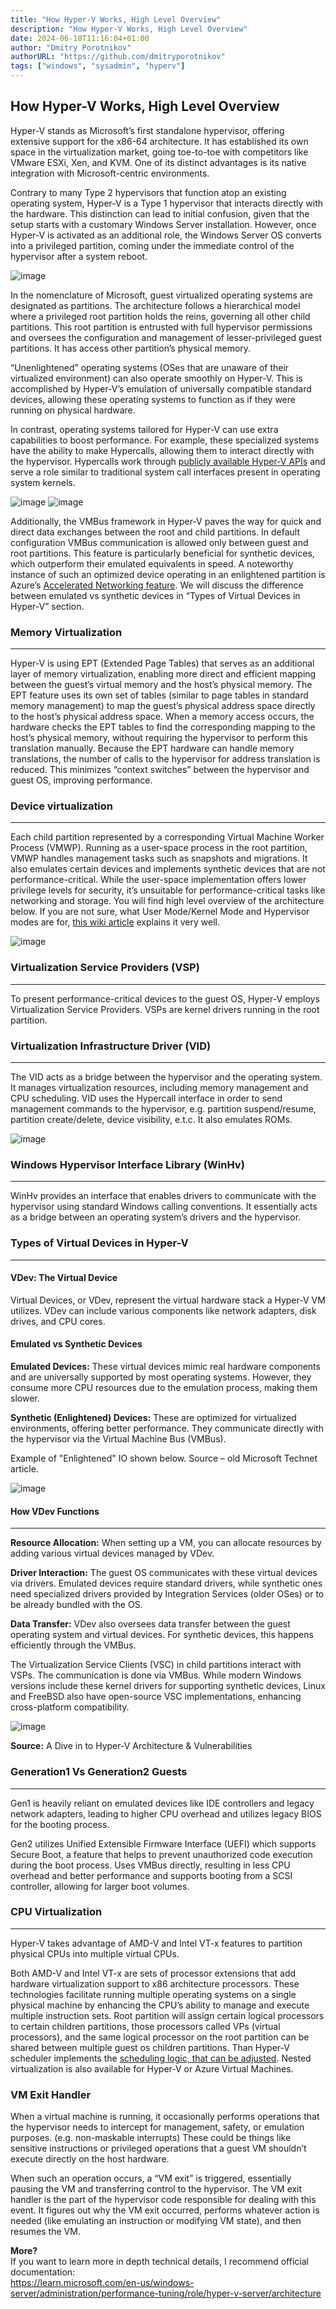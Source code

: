 ```yaml
---
title: "How Hyper-V Works, High Level Overview"
description: "How Hyper-V Works, High Level Overview"
date: 2024-06-18T11:16:04+01:00
author: "Dmitry Porotnikov"
authorURL: "https://github.com/dmitryporotnikov"
tags: ["windows", "sysadmin", "hyperv"]
---
```


## How Hyper-V Works, High Level Overview

Hyper-V stands as Microsoft’s first standalone hypervisor, offering extensive support for the x86-64 architecture. It has established its own space in the virtualization market, going toe-to-toe with competitors like VMware ESXi, Xen, and KVM. One of its distinct advantages is its native integration with Microsoft-centric environments.

Contrary to many Type 2 hypervisors that function atop an existing operating system, Hyper-V is a Type 1 hypervisor that interacts directly with the hardware. This distinction can lead to initial confusion, given that the setup starts with a customary Windows Server installation. However, once Hyper-V is activated as an additional role, the Windows Server OS converts into a privileged partition, coming under the immediate control of the hypervisor after a system reboot.

![image](https://cdn.porotnikov.com/media/2023/09/24235740/image-1024x514.png)

In the nomenclature of Microsoft, guest virtualized operating systems are designated as partitions. The architecture follows a hierarchical model where a privileged root partition holds the reins, governing all other child partitions. This root partition is entrusted with full hypervisor permissions and oversees the configuration and management of lesser-privileged guest partitions. It has access other partition’s physical memory.

“Unenlightened” operating systems (OSes that are unaware of their virtualized environment) can also operate smoothly on Hyper-V. This is accomplished by Hyper-V’s emulation of universally compatible standard devices, allowing these operating systems to function as if they were running on physical hardware.

In contrast, operating systems tailored for Hyper-V can use extra capabilities to boost performance. For example, these specialized systems have the ability to make Hypercalls, allowing them to interact directly with the hypervisor. Hypercalls work through [publicly available Hyper-V APIs](https://learn.microsoft.com/en-us/virtualization/hyper-v-on-windows/tlfs/hypercall-interface) and serve a role similar to traditional system call interfaces present in operating system kernels.

![image](https://cdn.porotnikov.com/media/2023/09/24235739/image2-1024x502.png)
![image](https://cdn.porotnikov.com/media/2023/09/24235737/image3-1024x741.png)

Additionally, the VMBus framework in Hyper-V paves the way for quick and direct data exchanges between the root and child partitions. In default configuration VMBus communication is allowed only between guest and root partitions. This feature is particularly beneficial for synthetic devices, which outperform their emulated equivalents in speed. A noteworthy instance of such an optimized device operating in an enlightened partition is Azure’s [Accelerated Networking feature](https://learn.microsoft.com/en-us/azure/virtual-network/accelerated-networking-overview). We will discuss the difference between emulated vs synthetic devices in “Types of Virtual Devices in Hyper-V” section.

### Memory Virtualization

---

Hyper-V is using EPT (Extended Page Tables) that serves as an additional layer of memory virtualization, enabling more direct and efficient mapping between the guest’s virtual memory and the host’s physical memory. The EPT feature uses its own set of tables (similar to page tables in standard memory management) to map the guest’s physical address space directly to the host’s physical address space. When a memory access occurs, the hardware checks the EPT tables to find the corresponding mapping to the host’s physical memory, without requiring the hypervisor to perform this translation manually. Because the EPT hardware can handle memory translations, the number of calls to the hypervisor for address translation is reduced. This minimizes “context switches” between the hypervisor and guest OS, improving performance.

### Device virtualization

---

Each child partition represented by a corresponding Virtual Machine Worker Process (VMWP). Running as a user-space process in the root partition, VMWP handles management tasks such as snapshots and migrations. It also emulates certain devices and implements synthetic devices that are not performance-critical. While the user-space implementation offers lower privilege levels for security, it’s unsuitable for performance-critical tasks like networking and storage. You will find high level overview of the architecture below. If you are not sure, what User Mode/Kernel Mode and Hypervisor modes are for, [this wiki article](https://en.wikipedia.org/wiki/Protection_ring) explains it very well.

![image](https://cdn.porotnikov.com/media/2023/09/24235729/image5-1024x709.png)

### Virtualization Service Providers (VSP)

---

To present performance-critical devices to the guest OS, Hyper-V employs Virtualization Service Providers. VSPs are kernel drivers running in the root partition.

### Virtualization Infrastructure Driver (VID)

---

The VID acts as a bridge between the hypervisor and the operating system. It manages virtualization resources, including memory management and CPU scheduling. VID uses the Hypercall interface in order to send management commands to the hypervisor, e.g. partition suspend/resume, partition create/delete, device visibility, e.t.c. It also emulates ROMs.

![image](https://cdn.porotnikov.com/media/2023/09/24235723/image7-1024x749.png)

### Windows Hypervisor Interface Library (WinHv)

---

WinHv provides an interface that enables drivers to communicate with the hypervisor using standard Windows calling conventions. It essentially acts as a bridge between an operating system’s drivers and the hypervisor.

### Types of Virtual Devices in Hyper-V

---

#### VDev: The Virtual Device

Virtual Devices, or VDev, represent the virtual hardware stack a Hyper-V VM utilizes. VDev can include various components like network adapters, disk drives, and CPU cores.

#### Emulated vs Synthetic Devices

**Emulated Devices:** These virtual devices mimic real hardware components and are universally supported by most operating systems. However, they consume more CPU resources due to the emulation process, making them slower.

**Synthetic (Enlightened) Devices:** These are optimized for virtualized environments, offering better performance. They communicate directly with the hypervisor via the Virtual Machine Bus (VMBus).

Example of "Enlightened" IO shown below. Source – old Microsoft Technet article.

![image](https://cdn.porotnikov.com/media/2023/09/24235717/old_technet.png)

#### How VDev Functions

---

**Resource Allocation:** When setting up a VM, you can allocate resources by adding various virtual devices managed by VDev.

**Driver Interaction:** The guest OS communicates with these virtual devices via drivers. Emulated devices require standard drivers, while synthetic ones need specialized drivers provided by Integration Services (older OSes) or to be already bundled with the OS.

**Data Transfer:** VDev also oversees data transfer between the guest operating system and virtual devices. For synthetic devices, this happens efficiently through the VMBus.

The Virtualization Service Clients (VSC) in child partitions interact with VSPs. The communication is done via VMBus. While modern Windows versions include these kernel drivers for supporting synthetic devices, Linux and FreeBSD also have open-source VSC implementations, enhancing cross-platform compatibility.

![image](https://cdn.porotnikov.com/media/2023/09/24235712/video1-1024x572.png)

**Source:** A Dive in to Hyper-V Architecture & Vulnerabilities

### Generation1 Vs Generation2 Guests

---

Gen1 is heavily reliant on emulated devices like IDE controllers and legacy network adapters, leading to higher CPU overhead and utilizes legacy BIOS for the booting process.

Gen2 utilizes Unified Extensible Firmware Interface (UEFI) which supports Secure Boot, a feature that helps to prevent unauthorized code execution during the boot process. Uses VMBus directly, resulting in less CPU overhead and better performance and supports booting from a SCSI controller, allowing for larger boot volumes.

### CPU Virtualization

---

Hyper-V takes advantage of AMD-V and Intel VT-x features to partition physical CPUs into multiple virtual CPUs.

Both AMD-V and Intel VT-x are sets of processor extensions that add hardware virtualization support to x86 architecture processors. These technologies facilitate running multiple operating systems on a single physical machine by enhancing the CPU’s ability to manage and execute multiple instruction sets. Root partition will assign certain logical processors to certain children partitions, those processors called VPs (virtual processors), and the same logical processor on the root partition can be shared between multiple guest os children partitions. Than Hyper-V scheduler implements the [scheduling logic, that can be adjusted](https://learn.microsoft.com/en-us/windows-server/virtualization/hyper-v/manage/manage-hyper-v-scheduler-types). Nested virtualization is also available for Hyper-V or Azure Virtual Machines.

### VM Exit Handler

When a virtual machine is running, it occasionally performs operations that the hypervisor needs to intercept for management, safety, or emulation purposes. (e.g. non-maskable interrupts) These could be things like sensitive instructions or privileged operations that a guest VM shouldn’t execute directly on the host hardware.

When such an operation occurs, a “VM exit” is triggered, essentially pausing the VM and transferring control to the hypervisor. The VM exit handler is the part of the hypervisor code responsible for dealing with this event. It figures out why the VM exit occurred, performs whatever action is needed (like emulating an instruction or modifying VM state), and then resumes the VM.

**More?**  
If you want to learn more in depth technical details, I recommend official documentation:  
<https://learn.microsoft.com/en-us/windows-server/administration/performance-tuning/role/hyper-v-server/architecture>
